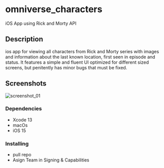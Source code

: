 # omniverse_characters
iOS App using Rick and Morty API

## Description

ios app for viewing all characters from Rick and Morty series with images and information about the last known location, first seen in episode and status. It features a simple and fluent UI optimized for different sized screens, but penitently has minor bugs that must be fixed.

## Screenshots

![screenshot_01](https://ibb.co/jWzfybF)

### Dependencies

* Xcode 13
* macOs
* iOS 15

### Installing

* pull repo
* Asign Team in Signing & Capabilities

